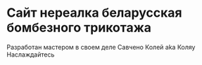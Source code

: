 # Сайт нереалка беларусская бомбезного трикотажа
Разработан мастером в своем деле Савчено Колей aka Коляу
Наслаждайтесь
